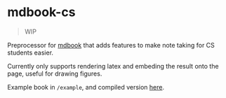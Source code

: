 # mdbook-cs
> WIP

Preprocessor for [mdbook](https://github.com/rust-lang/mdBook) that adds features to make note taking for CS students easier.

Currently only supports rendering latex and embeding the result onto the page, useful for drawing figures.

Example book in `/example`, and compiled version [here](https://jbakken.com/mdbook-cs/).
